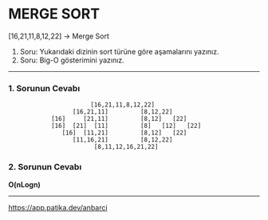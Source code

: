 # MERGE SORT

[16,21,11,8,12,22] -> Merge Sort

1.  Soru: Yukarıdaki dizinin sort türüne göre aşamalarını yazınız.
2.  Soru: Big-O gösterimini yazınız.

---

### 1. Sorunun Cevabı ###  
                           [16,21,11,8,12,22]
                      [16,21,11]         [8,12,22]
                [16]     [21,11]         [8,12]   [22]
                [16]  [21]  [11]         [8]   [12]   [22]
                   [16]  [11,21]         [8,12]   [22]
                      [11,16,21]         [8,12,22]
                            [8,11,12,16,21,22]

### 2. Sorunun Cevabı ###  

**O(nLogn)**

---

https://app.patika.dev/anbarci